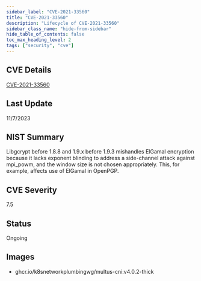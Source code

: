 ```yaml
---
sidebar_label: "CVE-2021-33560"
title: "CVE-2021-33560"
description: "Lifecycle of CVE-2021-33560"
sidebar_class_name: "hide-from-sidebar"
hide_table_of_contents: false
toc_max_heading_level: 2
tags: ["security", "cve"]
---
```


## CVE Details

[CVE-2021-33560](https://nvd.nist.gov/vuln/detail/CVE-2021-33560)


## Last Update

11/7/2023

## NIST Summary

Libgcrypt before 1.8.8 and 1.9.x before 1.9.3 mishandles ElGamal encryption because it lacks exponent blinding to address a side-channel attack against mpi_powm, and the window size is not chosen appropriately. This, for example, affects use of ElGamal in OpenPGP.

## CVE Severity

7.5

## Status

Ongoing

## Images

- ghcr.io/k8snetworkplumbingwg/multus-cni:v4.0.2-thick



